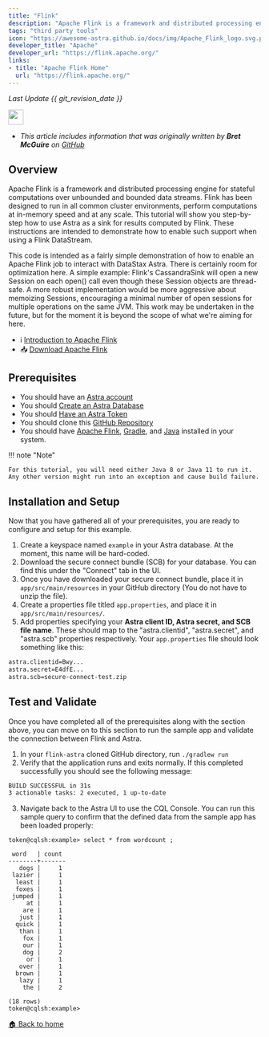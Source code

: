 ```yaml
---
title: "Flink"
description: "Apache Flink is a framework and distributed processing engine for stateful computations over unbounded and bounded data streams. Flink has been designed to run in all common cluster environments, perform computations at in-memory speed and at any scale. This tutorial will show you step-by-step how to use Astra as a sink for results computed by Flink. These instructions are intended to demonstrate how to enable such support when using a Flink DataStream."
tags: "third party tools"
icon: "https://awesome-astra.github.io/docs/img/Apache_Flink_logo.svg.png"
developer_title: "Apache"
developer_url: "https://flink.apache.org/"
links:
- title: "Apache Flink Home"
  url: "https://flink.apache.org/"
---
```


_Last Update {{ git_revision_date }}_

<div class="nosurface" markdown="1">
<img src="https://awesome-astra.github.io/docs/img/Apache_Flink_logo.svg.png" height="30px" />

- _This article includes information that was originally written by **Bret McGuire** on [GitHub](https://github.com/absurdfarce/flink-astra)_ 
</div>

## Overview

Apache Flink is a framework and distributed processing engine for stateful computations over unbounded and bounded data streams. Flink has been designed to run in all common cluster environments, perform computations at in-memory speed and at any scale. This tutorial will show you step-by-step how to use Astra as a sink for results computed by Flink. These instructions are intended to demonstrate how to enable such support when using a Flink DataStream.

This code is intended as a fairly simple demonstration of how to enable an Apache Flink job to interact with DataStax Astra. There is certainly room for optimization here. A simple example: Flink's CassandraSink will open a new Session on each open() call even though these Session objects are thread-safe. A more robust implementation would be more aggressive about memoizing Sessions, encouraging a minimal number of open sessions for multiple operations on the same JVM. This work may be undertaken in the future, but for the moment it is beyond the scope of what we're aiming for here.

- ℹ️ [Introduction to Apache Flink](https://flink.apache.org/flink-architecture.html)
- 📥 [Download Apache Flink](https://flink.apache.org/downloads.html)

## Prerequisites
<ul class="prerequisites">
  <li class="nosurface">You should have an <a href="https://astra.dev/3B7HcYo">Astra account</a></li>
  <li class="nosurface">You should <a href="/docs/pages/astra/create-instance/">Create an Astra Database</a></li>
  <li class="nosurface">You should <a href="/docs/pages/astra/create-token/">Have an Astra Token</a></li>
  <li>You should clone this <a href="https://github.com/absurdfarce/flink-astra">GitHub Repository</a></li>
<li>You should have <a href="https://flink.apache.org/downloads.html">Apache Flink</a>, <a href="https://gradle.org/install/">Gradle</a>, and <a href="https://www.oracle.com/java/technologies/downloads/">Java</a> installed in your system. </li>
</ul>

!!! note "Note"

    For this tutorial, you will need either Java 8 or Java 11 to run it. Any other version might run into an exception and cause build failure.

## Installation and Setup
Now that you have gathered all of your prerequisites, you are ready to configure and setup for this example.

1. Create a keyspace named `example` in your Astra database. At the moment, this name will be hard-coded.
2. Download the secure connect bundle (SCB) for your database. You can find this under the "Connect" tab in the UI. 
3. Once you have downloaded your secure connect bundle, place it in `app/src/main/resources` in your GitHub directory (You do not have to unzip the file).
4. Create a properties file titled `app.properties`, and place it in `app/src/main/resources/`.
5. Add properties specifying your **Astra client ID, Astra secret, and SCB file name**. These should map to the "astra.clientid", "astra.secret", and "astra.scb" properties respectively. Your `app.properties` file should look something like this:
```bash
astra.clientid=Bwy...
astra.secret=E4dfE...
astra.scb=secure-connect-test.zip
```

## Test and Validate
Once you have completed all of the prerequisites along with the section above, you can move on to this section to run the sample app and validate the connection between Flink and Astra.

1. In your `flink-astra` cloned GitHub directory, run `./gradlew run`
2. Verify that the application runs and exits normally. If this completed successfully you should see the following message:
```bash
BUILD SUCCESSFUL in 31s
3 actionable tasks: 2 executed, 1 up-to-date
```
3. Navigate back to the Astra UI to use the CQL Console. You can run this sample query to confirm that the defined data from the sample app has been loaded properly:
```
token@cqlsh:example> select * from wordcount ;

 word   | count
--------+-------
   dogs |     1
 lazier |     1
  least |     1
  foxes |     1
 jumped |     1
     at |     1
    are |     1
   just |     1
  quick |     1
   than |     1
    fox |     1
    our |     1
    dog |     2
     or |     1
   over |     1
  brown |     1
   lazy |     1
    the |     2

(18 rows)
token@cqlsh:example> 
```

[🏠 Back to home](https://awesome-astra.github.io/docs/) 